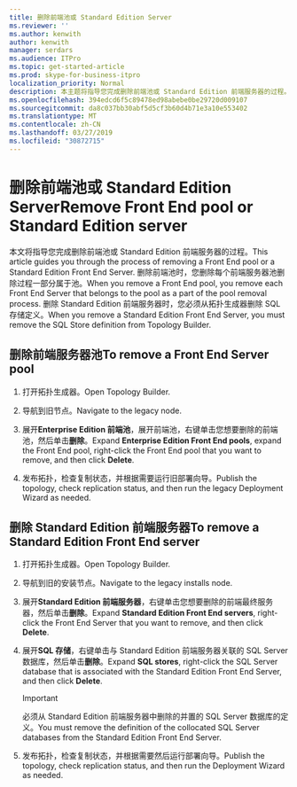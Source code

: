 ```yaml
---
title: 删除前端池或 Standard Edition Server
ms.reviewer: ''
ms.author: kenwith
author: kenwith
manager: serdars
ms.audience: ITPro
ms.topic: get-started-article
ms.prod: skype-for-business-itpro
localization_priority: Normal
description: 本主题将指导您完成删除前端池或 Standard Edition 前端服务器的过程。 删除前端池时，您删除每个前端服务器池删除过程一部分属于池。 删除 Standard Edition 前端服务器时，您必须从拓扑生成器删除 SQL 存储定义。
ms.openlocfilehash: 394edcd6f5c89478ed98abebe0be29720d009107
ms.sourcegitcommit: da8c037bb30abf5d5cf3b60d4b71e3a10e553402
ms.translationtype: MT
ms.contentlocale: zh-CN
ms.lasthandoff: 03/27/2019
ms.locfileid: "30872715"
---
```

# <a name="remove-front-end-pool-or-standard-edition-server"></a><span data-ttu-id="87e02-105">删除前端池或 Standard Edition Server</span><span class="sxs-lookup"><span data-stu-id="87e02-105">Remove Front End pool or Standard Edition server</span></span>

<span data-ttu-id="87e02-106">本文将指导您完成删除前端池或 Standard Edition 前端服务器的过程。</span><span class="sxs-lookup"><span data-stu-id="87e02-106">This article guides you through the process of removing a Front End pool or a Standard Edition Front End Server.</span></span> <span data-ttu-id="87e02-107">删除前端池时，您删除每个前端服务器池删除过程一部分属于池。</span><span class="sxs-lookup"><span data-stu-id="87e02-107">When you remove a Front End pool, you remove each Front End Server that belongs to the pool as a part of the pool removal process.</span></span> <span data-ttu-id="87e02-108">删除 Standard Edition 前端服务器时，您必须从拓扑生成器删除 SQL 存储定义。</span><span class="sxs-lookup"><span data-stu-id="87e02-108">When you remove a Standard Edition Front End Server, you must remove the SQL Store definition from Topology Builder.</span></span>
  
## <a name="to-remove-a-front-end-server-pool"></a><span data-ttu-id="87e02-109">删除前端服务器池</span><span class="sxs-lookup"><span data-stu-id="87e02-109">To remove a Front End Server pool</span></span>

1. <span data-ttu-id="87e02-110">打开拓扑生成器。</span><span class="sxs-lookup"><span data-stu-id="87e02-110">Open Topology Builder.</span></span>
    
2. <span data-ttu-id="87e02-111">导航到旧节点。</span><span class="sxs-lookup"><span data-stu-id="87e02-111">Navigate to the legacy node.</span></span>
    
3. <span data-ttu-id="87e02-112">展开**Enterprise Edition 前端池**，展开前端池，右键单击您想要删除的前端池，然后单击**删除**。</span><span class="sxs-lookup"><span data-stu-id="87e02-112">Expand **Enterprise Edition Front End pools**, expand the Front End pool, right-click the Front End pool that you want to remove, and then click **Delete**.</span></span>
    
4. <span data-ttu-id="87e02-113">发布拓扑，检查复制状态，并根据需要运行旧部署向导。</span><span class="sxs-lookup"><span data-stu-id="87e02-113">Publish the topology, check replication status, and then run the legacy Deployment Wizard as needed.</span></span> 
    
## <a name="to-remove-a-standard-edition-front-end-server"></a><span data-ttu-id="87e02-114">删除 Standard Edition 前端服务器</span><span class="sxs-lookup"><span data-stu-id="87e02-114">To remove a Standard Edition Front End server</span></span>

1. <span data-ttu-id="87e02-115">打开拓扑生成器。</span><span class="sxs-lookup"><span data-stu-id="87e02-115">Open Topology Builder.</span></span>
    
2. <span data-ttu-id="87e02-116">导航到旧的安装节点。</span><span class="sxs-lookup"><span data-stu-id="87e02-116">Navigate to the legacy installs node.</span></span>
    
3. <span data-ttu-id="87e02-117">展开**Standard Edition 前端服务器**，右键单击您想要删除的前端最终服务器，然后单击**删除**。</span><span class="sxs-lookup"><span data-stu-id="87e02-117">Expand **Standard Edition Front End servers**, right-click the Front End Server that you want to remove, and then click **Delete**.</span></span>
    
4. <span data-ttu-id="87e02-118">展开**SQL 存储**，右键单击与 Standard Edition 前端服务器关联的 SQL Server 数据库，然后单击**删除**。</span><span class="sxs-lookup"><span data-stu-id="87e02-118">Expand **SQL stores**, right-click the SQL Server database that is associated with the Standard Edition Front End Server, and then click **Delete**.</span></span>
    
    > [!IMPORTANT]
    > <span data-ttu-id="87e02-119">必须从 Standard Edition 前端服务器中删除的并置的 SQL Server 数据库的定义。</span><span class="sxs-lookup"><span data-stu-id="87e02-119">You must remove the definition of the collocated SQL Server databases from the Standard Edition Front End Server.</span></span> 
  
5. <span data-ttu-id="87e02-120">发布拓扑，检查复制状态，并根据需要然后运行部署向导。</span><span class="sxs-lookup"><span data-stu-id="87e02-120">Publish the topology, check replication status, and then run the Deployment Wizard as needed.</span></span> 
    


